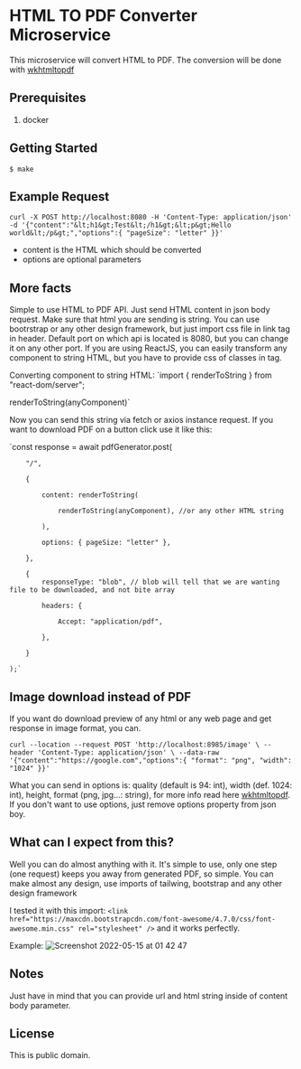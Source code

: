 # HTML TO PDF Converter Microservice

This microservice will convert HTML to PDF. The conversion will be done with [wkhtmltopdf](https://wkhtmltopdf.org/)

## Prerequisites

1. docker

## Getting Started

    $ make

## Example Request

`curl -X POST
http://localhost:8080
-H 'Content-Type: application/json'
-d '{"content":"&lt;h1&gt;Test&lt;/h1&gt;&lt;p&gt;Hello world&lt;/p&gt;","options":{ "pageSize": "letter" }}'`

- content is the HTML which should be converted
- options are optional parameters

## More facts
Simple to use HTML to PDF API.
Just send HTML content in json body request. Make sure that html you are sending is string.
You can use bootrstrap or any other design framework, but just import css file in link tag in header.
Default port on which api is located is 8080, but you can change it on any other port.
If you are using ReactJS, you can easily transform any component to string HTML, but you have to provide css of classes in tag.

Converting component to string HTML:
`import { renderToString } from "react-dom/server";

renderToString(anyComponent)`

Now you can send this string via fetch or axios instance request.
If you want to download PDF on a button click use it like this:

`const response = await pdfGenerator.post(

        "/",
        
        {
        
            content: renderToString(
            
                renderToString(anyComponent), //or any other HTML string
                
            ),
            
            options: { pageSize: "letter" },
            
        },
        
        {
            responseType: "blob", // blob will tell that we are wanting file to be downloaded, and not bite array
            
            headers: {
            
                Accept: "application/pdf",
                
            },
            
        }
        
    );`
    
## Image download instead of PDF
If you want do download preview of any html or any web page and get response in image format, you can.

`curl --location --request POST 'http://localhost:8985/image' \
--header 'Content-Type: application/json' \
--data-raw '{"content":"https://google.com","options":{ "format": "png", "width": "1024" }}'`

What you can send in options is: quality (default is 94: int), width (def. 1024: int), height, format (png, jpg...: string), for more info read here [wkhtmltopdf](https://wkhtmltopdf.org/). If you don't want to use options, just remove options property from json boy.
    
## What can I expect from this?
Well you can do almost anything with it. It's simple to use, only one step (one request) keeps you away from generated PDF, so simple.
You can make almost any design, use imports of tailwing, bootstrap and any other design framework
   
I tested it with this import:
`<link href="https://maxcdn.bootstrapcdn.com/font-awesome/4.7.0/css/font-awesome.min.css" rel="stylesheet" />`
and it works perfectly.

Example:
![Screenshot 2022-05-15 at 01 42 47](https://user-images.githubusercontent.com/16545032/168451484-e99f7115-599d-4211-a7bb-0e54cc377942.png)

## Notes
Just have in mind that you can provide url and html string inside of content body parameter.

## License
This is public domain.
